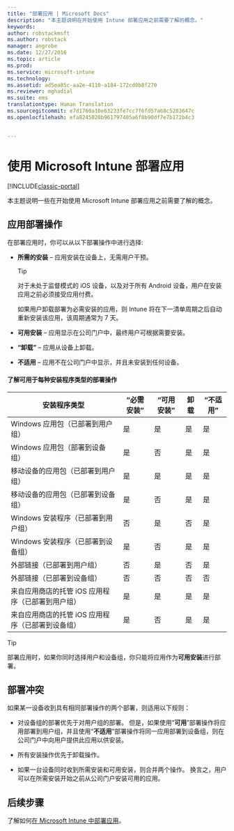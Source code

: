 ```yaml
---
title: "部署应用 | Microsoft Docs"
description: "本主题说明在开始使用 Intune 部署应用之前需要了解的概念。"
keywords: 
author: robstackmsft
ms.author: robstack
manager: angrobe
ms.date: 12/27/2016
ms.topic: article
ms.prod: 
ms.service: microsoft-intune
ms.technology: 
ms.assetid: ad5ea85c-aa2e-4110-a184-172cd0b8f270
ms.reviewer: mghadial
ms.suite: ems
translationtype: Human Translation
ms.sourcegitcommit: e7d1760a10e63233fe7cc7f6fd57a68c5283647c
ms.openlocfilehash: efa8245020b961797405a6f8b90df7e7b172b4c3


---
```


# <a name="deploy-apps-with-microsoft-intune"></a>使用 Microsoft Intune 部署应用

[!INCLUDE[classic-portal](../includes/classic-portal.md)]

本主题说明一些在开始使用 Microsoft Intune 部署应用之前需要了解的概念。


## <a name="app-deployment-actions"></a>应用部署操作
在部署应用时，你可以从以下部署操作中进行选择:

-   **所需的安装** – 应用安装在设备上，无需用户干预。

    > [!TIP]
    > 对于未处于监督模式的 iOS 设备，以及对于所有 Android 设备，用户在安装应用之前必须接受应用付费。
    >
    >  如果用户卸载部署为必需安装的应用，则 Intune 将在下一清单周期之后自动重新安装该应用，该周期通常为 7 天。

-   **可用安装** – 应用显示在公司门户中，最终用户可根据需要安装。

-   **“卸载”** – 应用从设备上卸载。

-   **不适用** – 应用不在公司门户中显示，并且未安装到任何设备。

#### <a name="understand-which-deployment-actions-are-available-for-each-installer-type"></a>了解可用于每种安装程序类型的部署操作

|安装程序类型|“必需安装”|“可用安装”|卸载|“不适用”|
|------------------|--------------------|---------------------|-------------|------------------|
|Windows 应用包（已部署到用户组）|是|是|是|是|
|Windows 应用包（部署到设备组）|是|否|是|是|
|移动设备的应用包（已部署到用户组）|是|是|是|是|
|移动设备的应用包（已部署到设备组）|是|否|是|是|
|Windows 安装程序（已部署到用户组）|否|是|否|是|
|Windows 安装程序（已部署到设备组）|是|否|是|是|
|外部链接（已部署到用户组）|否|是|否|是|
|外部链接（已部署到设备组）|否|否|否|否|
|来自应用商店的托管 iOS 应用程序（已部署到用户组）|是|是|是|是|
|来自应用商店的托管 iOS 应用程序（已部署到设备组）|是|否|是|是|
> [!TIP]
> 部署应用时，如果你同时选择用户和设备组，你只能将应用作为**可用安装**进行部署。

## <a name="deployment-conflicts"></a>部署冲突
如果某一设备收到具有相同部署操作的两个部署，则适用以下规则：

-   对设备组的部署优先于对用户组的部署。 但是，如果使用“**可用**”部署操作将应用部署到用户组，并且使用“**不适用**”部署操作将同一应用部署到设备组，则在公司门户中向用户提供此应用以供安装。

-   所有安装操作优先于卸载操作。

-   如果一台设备同时收到所需安装和可用安装，则合并两个操作。 换言之，用户可以在所需安装开始之前从公司门户安装可用的应用。


## <a name="next-steps"></a>后续步骤

了解如何[在 Microsoft Intune 中部署应用](deploy-apps-in-microsoft-intune.md)。



<!--HONumber=Dec16_HO5-->


